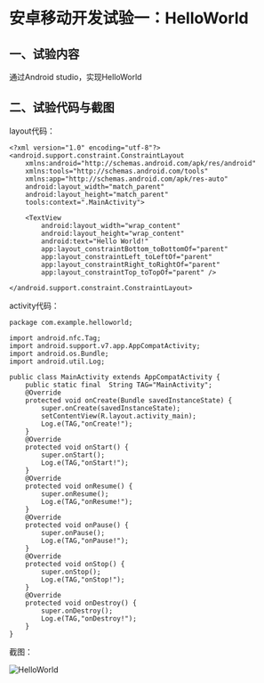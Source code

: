 # 安卓移动开发试验一：HelloWorld

## 一、试验内容
通过Android studio，实现HelloWorld
## 二、试验代码与截图
layout代码：
```
<?xml version="1.0" encoding="utf-8"?>
<android.support.constraint.ConstraintLayout
    xmlns:android="http://schemas.android.com/apk/res/android"
    xmlns:tools="http://schemas.android.com/tools"
    xmlns:app="http://schemas.android.com/apk/res-auto"
    android:layout_width="match_parent"
    android:layout_height="match_parent"
    tools:context=".MainActivity">

    <TextView
        android:layout_width="wrap_content"
        android:layout_height="wrap_content"
        android:text="Hello World!"
        app:layout_constraintBottom_toBottomOf="parent"
        app:layout_constraintLeft_toLeftOf="parent"
        app:layout_constraintRight_toRightOf="parent"
        app:layout_constraintTop_toTopOf="parent" />

</android.support.constraint.ConstraintLayout>
```
activity代码：
```
package com.example.helloworld;

import android.nfc.Tag;
import android.support.v7.app.AppCompatActivity;
import android.os.Bundle;
import android.util.Log;

public class MainActivity extends AppCompatActivity {
    public static final  String TAG="MainActivity";
    @Override
    protected void onCreate(Bundle savedInstanceState) {
        super.onCreate(savedInstanceState);
        setContentView(R.layout.activity_main);
        Log.e(TAG,"onCreate!");
    }
    @Override
    protected void onStart() {
        super.onStart();
        Log.e(TAG,"onStart!");
    }
    @Override
    protected void onResume() {
        super.onResume();
        Log.e(TAG,"onResume!");
    }
    @Override
    protected void onPause() {
        super.onPause();
        Log.e(TAG,"onPause!");
    }
    @Override
    protected void onStop() {
        super.onStop();
        Log.e(TAG,"onStop!");
    }
    @Override
    protected void onDestroy() {
        super.onDestroy();
        Log.e(TAG,"onDestroy!");
    }
}
```

截图：

![HelloWorld](https://img-blog.csdnimg.cn/20190318145217728.png?x-oss-process=image/watermark,type_ZmFuZ3poZW5naGVpdGk,shadow_10,text_aHR0cHM6Ly9ibG9nLmNzZG4ubmV0L2h1YWlxaTgzNzg=,size_16,color_FFFFFF,t_70)
